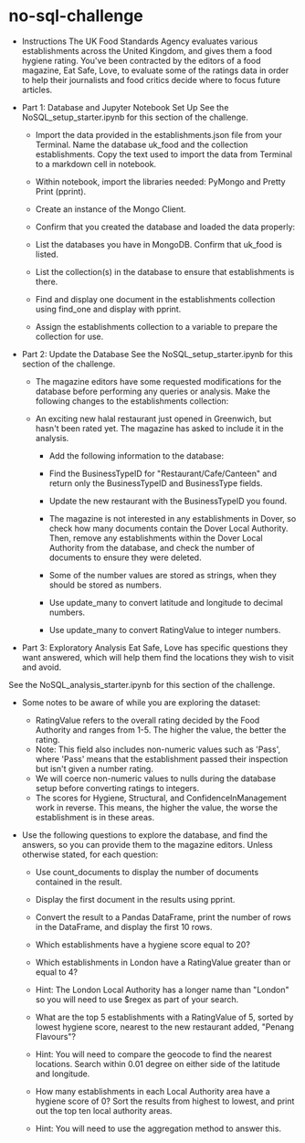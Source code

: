 # no-sql-challenge

* Instructions
    The UK Food Standards Agency evaluates various establishments across the United Kingdom, and gives them a food hygiene rating. You've been contracted by the editors of a food magazine, Eat Safe, Love, to evaluate some of the ratings data in order to help their journalists and food critics decide where to focus future articles.

* Part 1: Database and Jupyter Notebook Set Up
See the NoSQL_setup_starter.ipynb for this section of the challenge.

    * Import the data provided in the establishments.json file from your Terminal. Name the database uk_food and the collection establishments. Copy the text used to import the data from Terminal to a markdown cell in notebook.

    * Within notebook, import the libraries needed: PyMongo and Pretty Print (pprint).

    * Create an instance of the Mongo Client.

    * Confirm that you created the database and loaded the data properly:

    * List the databases you have in MongoDB. Confirm that uk_food is listed.
    * List the collection(s) in the database to ensure that establishments is there.
    * Find and display one document in the establishments collection using find_one and display with pprint.
    * Assign the establishments collection to a variable to prepare the collection for use.

* Part 2: Update the Database
See the NoSQL_setup_starter.ipynb for this section of the challenge.

    * The magazine editors have some requested modifications for the database before performing any queries or analysis. Make the following changes to the establishments collection:

    * An exciting new halal restaurant just opened in Greenwich, but hasn't been rated yet. The magazine has asked to include it in the analysis. 

        * Add the following information to the database:

        * Find the BusinessTypeID for "Restaurant/Cafe/Canteen" and return only the BusinessTypeID and BusinessType fields.

        * Update the new restaurant with the BusinessTypeID you found.

        * The magazine is not interested in any establishments in Dover, so check how many documents contain the Dover Local Authority. Then, remove any establishments within the Dover Local Authority from the database, and check the number of documents to ensure they were deleted.

        * Some of the number values are stored as strings, when they should be stored as numbers.

        * Use update_many to convert latitude and longitude to decimal numbers.
        * Use update_many to convert RatingValue to integer numbers.

* Part 3: Exploratory Analysis
Eat Safe, Love has specific questions they want answered, which will help them find the locations they wish to visit and avoid.

See the NoSQL_analysis_starter.ipynb for this section of the challenge.

* Some notes to be aware of while you are exploring the dataset:
    * RatingValue refers to the overall rating decided by the Food Authority and ranges from 1-5. The higher the value, the better the rating.
    * Note: This field also includes non-numeric values such as 'Pass', where 'Pass' means that the establishment passed their inspection but isn't given a number rating. 
    * We will coerce non-numeric values to nulls during the database setup before converting ratings to integers.
    * The scores for Hygiene, Structural, and ConfidenceInManagement work in reverse. This means, the higher the value, the worse the establishment is in these areas.

* Use the following questions to explore the database, and find the answers, so you can provide them to the magazine editors. Unless otherwise stated, for each question:

    * Use count_documents to display the number of documents contained in the result.

    * Display the first document in the results using pprint.

    * Convert the result to a Pandas DataFrame, print the number of rows in the DataFrame, and display the first 10 rows.

    * Which establishments have a hygiene score equal to 20?

    * Which establishments in London have a RatingValue greater than or equal to 4?

    * Hint: The London Local Authority has a longer name than "London" so you will need to use $regex as part of your search.

    * What are the top 5 establishments with a RatingValue of 5, sorted by lowest hygiene score, nearest to the new restaurant added, "Penang Flavours"?

    * Hint: You will need to compare the geocode to find the nearest locations. Search within 0.01 degree on either side of the latitude and longitude.

    * How many establishments in each Local Authority area have a hygiene score of 0? Sort the results from highest to lowest, and print out the top ten local authority areas.

    * Hint: You will need to use the aggregation method to answer this.


